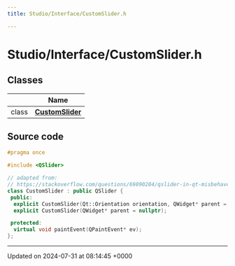 ```yaml
---
title: Studio/Interface/CustomSlider.h

---
```


# Studio/Interface/CustomSlider.h



## Classes

|                | Name           |
| -------------- | -------------- |
| class | **[CustomSlider](../Classes/classCustomSlider.md)**  |




## Source code

```cpp
#pragma once

#include <QSlider>

// adapted from:
// https://stackoverflow.com/questions/69890284/qslider-in-qt-misbehaves-in-new-macos-monterey-v12-0-1-any-workaround/69890285#69890285
class CustomSlider : public QSlider {
 public:
  explicit CustomSlider(Qt::Orientation orientation, QWidget* parent = nullptr) : QSlider(orientation, parent){};
  explicit CustomSlider(QWidget* parent = nullptr);

 protected:
  virtual void paintEvent(QPaintEvent* ev);
};
```


-------------------------------

Updated on 2024-07-31 at 08:14:45 +0000

